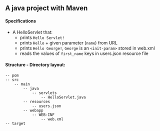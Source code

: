 ## A java project with Maven

#### Specifications
- A HelloServlet that:
    - prints `Hello Servlet!`
    - prints `Hello` + given parameter (`name`) from URL
    - prints `Hello George!`, `George` is an `<init-param>` stored in web.xml
    - reads the values of `first_name` keys in users.json resource file

#### Structure - Directory layout:

```
-- pom
-- src
    -- main
        -- java
            -- servlets
                -- HelloServlet.java
        -- resources
            -- users.json
        -- webapp
            -- WEB-INF
                -- web.xml
-- target
```
